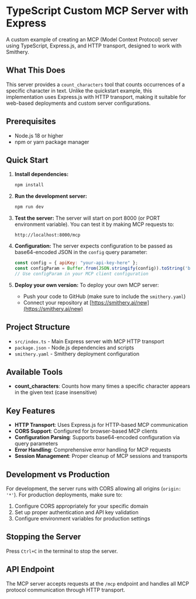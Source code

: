 # TypeScript Custom MCP Server with Express

A custom example of creating an MCP (Model Context Protocol) server using TypeScript, Express.js, and HTTP transport, designed to work with Smithery.

## What This Does

This server provides a `count_characters` tool that counts occurrences of a specific character in text. Unlike the quickstart example, this implementation uses Express.js with HTTP transport, making it suitable for web-based deployments and custom server configurations.

## Prerequisites

- Node.js 18 or higher
- npm or yarn package manager

## Quick Start

1. **Install dependencies:**
   ```bash
   npm install
   ```

2. **Run the development server:**
   ```bash
   npm run dev
   ```

3. **Test the server:**
   The server will start on port 8000 (or PORT environment variable). You can test it by making MCP requests to:
   ```
   http://localhost:8000/mcp
   ```

4. **Configuration:**
   The server expects configuration to be passed as base64-encoded JSON in the `config` query parameter:
   ```javascript
   const config = { apiKey: "your-api-key-here" };
   const configParam = Buffer.from(JSON.stringify(config)).toString('base64');
   // Use configParam in your MCP client configuration
   ```

5. **Deploy your own version:**
   To deploy your own MCP server:
   - Push your code to GitHub (make sure to include the `smithery.yaml`)
   - Connect your repository at [https://smithery.ai/new](https://smithery.ai/new)

## Project Structure

- `src/index.ts` - Main Express server with MCP HTTP transport
- `package.json` - Node.js dependencies and scripts
- `smithery.yaml` - Smithery deployment configuration

## Available Tools

- **count_characters**: Counts how many times a specific character appears in the given text (case insensitive)

## Key Features

- **HTTP Transport**: Uses Express.js for HTTP-based MCP communication
- **CORS Support**: Configured for browser-based MCP clients
- **Configuration Parsing**: Supports base64-encoded configuration via query parameters
- **Error Handling**: Comprehensive error handling for MCP requests
- **Session Management**: Proper cleanup of MCP sessions and transports

## Development vs Production

For development, the server runs with CORS allowing all origins (`origin: '*'`). For production deployments, make sure to:

1. Configure CORS appropriately for your specific domain
2. Set up proper authentication and API key validation
3. Configure environment variables for production settings

## Stopping the Server

Press `Ctrl+C` in the terminal to stop the server.

## API Endpoint

The MCP server accepts requests at the `/mcp` endpoint and handles all MCP protocol communication through HTTP transport.
